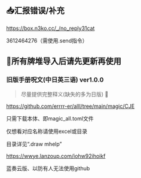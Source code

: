 ## :inbox_tray:汇报错误/补充

https://box.n3ko.cc/_/no_reply31cat

3612464276（需使用.send指令）

## :rotating_light:所有牌堆导入后请先更新再使用

### 旧版手册呪文(中日英三语) ver1.0.0

> 尽量提供完整释义(缺失的多为日版) :smiling_face_with_tear:

https://github.com/errrr-er/alll/tree/main/magic/CJE

只需下载本体、即magic_all.toml文件

仅想看对应名称请使用excel或目录

目录详见“.draw mhelp”

https://wwye.lanzoup.com/iohw92ihoikf

蓝奏云版、以防有人无法使用github